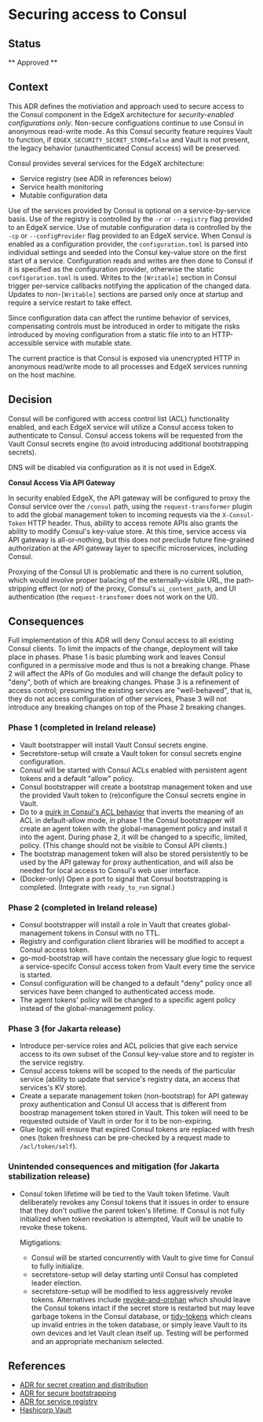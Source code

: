 # Securing access to Consul

## Status

** Approved **

## Context

This ADR defines the motiviation and approach used to secure access
to the Consul component in the EdgeX architecture
for *security-enabled configurations only*.
Non-secure configuations continue to use Consul in
anonymous read-write mode.
As this Consul security feature requires Vault to function,
if `EDGEX_SECURITY_SECRET_STORE=false` and Vault is not present,
the legacy behavior (unauthenticated Consul access) will be preserved.

Consul provides several services for the EdgeX architecture:

- Service registry (see ADR in references below)
- Service health monitoring
- Mutable configuration data

Use of the services provided by Consul is optional on a service-by-service basis.
Use of the registry is controlled by the `-r` or `--registry` flag provided to an EdgeX service.
Use of mutable configuration data is controlled by the `-cp` or `--configProvider` flag provided to an EdgeX service.
When Consul is enabled as a configuration provider,
the `configuration.toml` is parsed into individual settings
and seeded into the Consul key-value store on the first start of a service.
Configuration reads and writes are then done to Consul if it is specified as the configuration provider,
otherwise the static `configuration.toml` is used.
Writes to the `[Writable]` section in Consul trigger per-service callbacks
notifying the application of the changed data.
Updates to non-`[Writable]` sections are parsed only once at startup
and require a service restart to take effect.

Since configuration data can affect the runtime behavior of services,
compensating controls must be introduced in order to mitigate the risks introduced
by moving configuration from a static file into to an HTTP-accessible service with mutable state.

The current practice is that Consul is exposed via unencrypted HTTP in anonymous read/write mode
to all processes and EdgeX services running on the host machine.

## Decision

Consul will be configured with access control list (ACL) functionality enabled,
and each EdgeX service will utilize a Consul access token to authenticate to Consul.
Consul access tokens will be requested from the Vault Consul secrets engine
(to avoid introducing additional bootstrapping secrets).

DNS will be disabled via configuration as it is not used in EdgeX.

**Consul Access Via API Gateway**

In security enabled EdgeX, the API gateway will be configured to
proxy the Consul service over the `/consul` path,
using the `request-transformer` plugin
to add the global management token to incoming requests
via the `X-Consul-Token` HTTP header.
Thus, ability to access remote APIs also grants the ability
to modify Consul's key-value store.
At this time, service access via API gateway is all-or-nothing,
but this does not preclude future fine-grained authorization
at the API gateway layer to specific microservices, including Consul.

Proxying of the Consul UI is problematic and there is no current solution,
which would involve proper balacing of the externally-visible URL,
the path-stripping effect (or not) of the proxy,
Consul's `ui_content_path`,
and UI authentication
(the `request-transfomer` does not work on the UI).


## Consequences

Full implementation of this ADR will deny Consul access to all existing Consul clients.
To limit the impacts of the change, deployment will take place in phases.
Phase 1 is basic plumbing work and leaves Consul configured in a permissive mode
and thus is not a breaking change.
Phase 2 will affect the APIs of Go modules and will change the default policy to "deny",
both of which are breaking changes.
Phase 3 is a refinement of access control; presuming the existing services
are "well-behaved", that is, they do not access configuration of other services,
Phase 3 will not introduce any breaking changes on top of the Phase 2 breaking changes.

### Phase 1 (completed in Ireland release)

- Vault bootstrapper will install Vault Consul secrets engine.
- Secretstore-setup will create a Vault token for consul secrets engine configuration.
- Consul will be started with Consul ACLs enabled with persistent agent tokens and a default "allow" policy.
- Consul bootstrapper will create a bootstrap management token
  and use the provided Vault token to (re)configure the Consul secrets engine in Vault.
- Do to a [quirk in Consul's ACL behavior](https://www.consul.io/docs/agent/options#acl_default_policy)
  that inverts the meaning of an ACL in default-allow mode,
  in phase 1 the Consul bootstrapper will create an agent token
  with the global-management policy and install it into the agent.
  During phase 2, it will be changed to a specific, limited, policy.
  (This change should not be visible to Consul API clients.)
- The bootstrap management token will also be stored persistently
  to be used by the API gateway for proxy authentication,
  and will also be needed for local access to Consul's web user interface.
- (Docker-only) Open a port to signal that Consul bootstrapping is completed.
  (Integrate with `ready_to_run` signal.)

### Phase 2 (completed in Ireland release)

- Consul bootstrapper will install a role in Vault that creates global-management tokens in Consul with no TTL.
- Registry and configuration client libraries will be modified to accept a Consul access token.
- go-mod-bootstrap will have contain the necessary glue logic to
  request a service-specifc Consul access token from Vault
  every time the service is started.
- Consul configuration will be changed to a default "deny" policy
  once all services have been changed to authenticated access mode.
- The agent tokens' policy will be changed to a specific agent policy
  instead of the global-management policy.

### Phase 3 (for Jakarta release)

- Introduce per-service roles and ACL policies that give each service
  access to its own subset of the Consul key-value store
  and to register in the service registry.
- Consul access tokens will be scoped to the needs of the particular service
  (ability to update that service's registry data, an access that services's KV store).
- Create a separate management token (non-bootstrap) for API gateway proxy authentication
  and Consul UI access that is different from boostrap management token stored in Vault.
  This token will need to be requested outside of Vault in order for it to be non-expiring.
- Glue logic will ensure that expired Consul tokens are replaced with fresh ones
  (token freshness can be pre-checked by a request made to `/acl/token/self`).

### Unintended consequences and mitigation (for Jakarta stabilization release)

- Consul token lifetime will be tied to the Vault token lifetime.
  Vault deliberately revokes any Consul tokens that it issues
  in order to ensure that they don't outlive the parent token's lifetime.
  If Consul is not fully initialized when token revokation is attempted,
  Vault will be unable to revoke these tokens.

  Migtigations:

  + Consul will be started concurrently with Vault to give time for Consul to fully initialize.
  + secretstore-setup will delay starting until Consul has completed leader election.
  + secretstore-setup will be modified to less aggressively revoke tokens.
    Alternatives include
    [revoke-and-orphan](https://www.vaultproject.io/api/auth/token#revoke-token-and-orphan-children)
    which should leave the Consul tokens intact if the secret store is restarted
    but may leave garbage tokens in the Consul database, or
    [tidy-tokens](https://www.vaultproject.io/api/auth/token#tidy-tokens)
    which cleans up invalid entries in the token database, or
    simply leave Vault to its own devices and let Vault clean itself up.
    Testing will be performed and an appropriate mechanism selected.


## References

- [ADR for secret creation and distribution](./0008-Secret-Creation-and-Distribution.md)
- [ADR for secure bootstrapping](./0009-Secure-Bootstrapping.md)
- [ADR for service registry](https://github.com/edgexfoundry/edgex-docs/pull/283)
- [Hashicorp Vault](https://www.vaultproject.io/)
